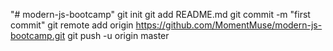 "# modern-js-bootcamp"  git init git add README.md git commit -m "first commit" git remote add origin https://github.com/MomentMuse/modern-js-bootcamp.git git push -u origin master
